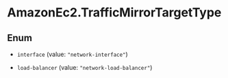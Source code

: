 # AmazonEc2.TrafficMirrorTargetType

## Enum


* `interface` (value: `"network-interface"`)

* `load-balancer` (value: `"network-load-balancer"`)


